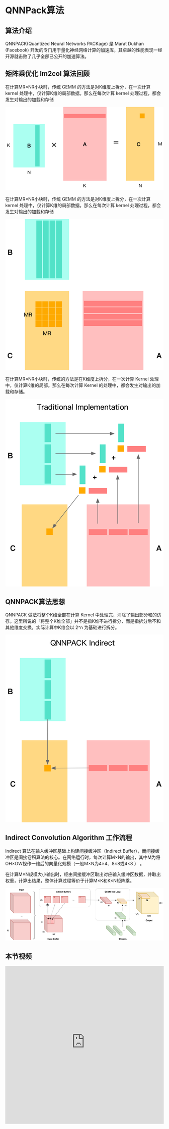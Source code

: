 # QNNPack算法

## 算法介绍
QNNPACK(Quantized Neural Networks PACKage) 是 Marat Dukhan (Facebook) 开发的专门用于量化神经网络计算的加速库，其卓越的性能表现一经开源就击败了几乎全部已公开的加速算法。

## 矩阵乘优化 Im2col 算法回顾
在计算MR×NR小块时，传统 GEMM 的方法是对K维度上拆分，在一次计算 kernel 处理中，仅计算K维的局部数据。那么在每次计算 kernel 处理过程，都会发生对输出的加载和存储
<br /><center> ![qnnpack_1](images/qnnpack01.png "qnnpack01") </center>

在计算MR×NR小块时，传统 GEMM 的方法是对K维度上拆分，在一次计算 kernel 处理中，仅计算K维的局部数据。那么在每次计算 kernel 处理过程，都会发生对输出的加载和存储
<br /><center> ![qnnpack_2](images/qnnpack02.png "qnnpack02") </center>

在计算MR×NR小块时，传统的方法是在K维度上拆分，在一次计算 Kernel 处理中，仅计算K维的局部。那么在每次计算 Kernel 的处理中，都会发生对输出的加载和存储。
<br /><center> ![qnnpack_3](images/qnnpack03.png "qnnpack03") </center>

## QNNPACK算法思想
QNNPACK 做法将整个K维全部在计算 Kernel 中处理完，消除了输出部分和的访存。这里所说的「将整个K维全部」并不是指K维不进行拆分，而是指拆分后不和其他维度交换，实际计算中K维会以 2^n 为基础进行拆分。
<br /><center> ![qnnpack_4](images/qnnpack04.png "qnnpack04") </center>

## Indirect Convolution Algorithm 工作流程
Indirect 算法在输入缓冲区基础上构建间接缓冲区（Indirect Buffer），而间接缓冲区是间接卷积算法的核心。在网络运行时，每次计算M×N的输出，其中M为将OH×OW视作一维后的向量化规模（一般M×N为4×4、8×8或4×8 ） 。

在计算M×N规模大小输出时，经由间接缓冲区取出对应输入缓冲区数据，并取出权重，计算出结果，整体计算过程等价于计算M×K和K×N矩阵乘。
<br /><center> ![qnnpack_5](images/qnnpack05.png "qnnpack05") </center>

## 本节视频

<html>
<iframe src="https:&as_wide=1&high_quality=1&danmaku=0&t=30&autoplay=0" width="100%" height="500" scrolling="no" border="0" frameborder="no" framespacing="0" allowfullscreen="true"> </iframe>
</html>
